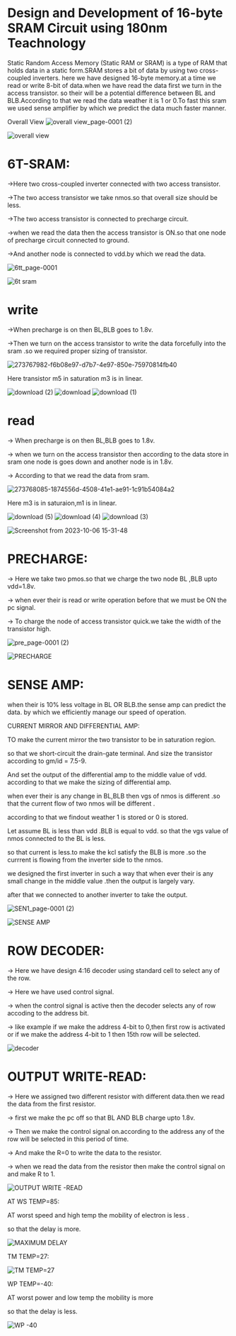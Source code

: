 # Design and Development of 16-byte SRAM Circuit using 180nm Teachnology
Static Random Access Memory (Static RAM or SRAM) is a type of RAM that holds data in a static form.SRAM stores a bit of data by using two cross-coupled inverters.
here we have designed 16-byte memory.at a time we read or write 8-bit of data.when we have read the data first we turn in the access transistor.
so their will be a potential difference between BL and BLB.According to that we read the data weather it is 1 or 0.To fast this sram we used 
sense amplifier by which we predict the data much faster manner.


Overall View 
![overall view_page-0001 (2)](https://github.com/swayamswroopojha/SRam/assets/130309091/30eb2d0f-3836-4ff3-b53d-7e338af2f9a3)


![overall view](https://github.com/swayamswroopojha/SRam/assets/130309091/b9ccd5e9-0d44-4ce3-bab4-d19fe9b89321)







# 6T-SRAM:


->Here two cross-coupled inverter connected with two access transistor.

->The two access transistor we take nmos.so that overall size should be less.

->The two access transistor is connected to precharge circuit. 

->when we read the data then the access transistor is ON.so that one node of precharge circuit connected to ground.

->And another node is connected to vdd.by which we read the data.

![6tt_page-0001](https://github.com/swayamswroopojha/SRam/assets/130309091/785b6f54-c2e8-413c-be23-ae37ce733d5e)


![6t sram](https://github.com/swayamswroopojha/SRam/assets/130309091/ac92d55f-e6a1-4757-b0ab-fa48dc483ba4)

# write

->When precharge is on then BL,BLB goes to 1.8v.

->Then we turn on the access transistor to write the data forcefully into the  sram .so we required proper sizing of transistor.

![273767982-f6b08e97-d7b7-4e97-850e-75970814fb40](https://github.com/swayamswroopojha/SRam/assets/130309091/3d315db1-f48b-462b-8147-8c1af02e0c21)

Here transistor m5 in saturation m3 is in linear.

![download (2)](https://github.com/swayamswroopojha/SRam/assets/130309091/b5b5f8bd-6787-4770-946d-f42fc999673c)
![download](https://github.com/swayamswroopojha/SRam/assets/130309091/8f9dd398-7ca0-4b07-b339-fe0db10d41da)
![download (1)](https://github.com/swayamswroopojha/SRam/assets/130309091/02cf01d6-b85c-47c1-9943-47a8a01b622f)


# read 

 -> When precharge is on then BL,BLB goes to 1.8v.
 
 -> when we turn on the access transistor then according to the data store in sram one node is goes down and another node is in 1.8v.
 
 -> According to that we read the data from sram.

![273768085-1874556d-4508-41e1-ae91-1c91b54084a2](https://github.com/swayamswroopojha/SRam/assets/130309091/b16a5a9c-391e-471c-878b-3dd77b246bfb)

Here m3 is in saturaion,m1 is in linear.

![download (5)](https://github.com/swayamswroopojha/SRam/assets/130309091/4d61ab50-0af1-4406-88d1-f1bb76dfc757)
![download (4)](https://github.com/swayamswroopojha/SRam/assets/130309091/3d14a859-1acf-4197-b5fb-d5d0d69cffa0)
![download (3)](https://github.com/swayamswroopojha/SRam/assets/130309091/7ed09c3e-24ef-429a-b72b-44aa5224ae3d)

![Screenshot from 2023-10-06 15-31-48](https://github.com/swayamswroopojha/SRam/assets/130309091/e8724331-0c10-4a84-a4f2-297f0a05fe65)

# PRECHARGE:


-> Here we take two pmos.so that we charge the two node BL ,BLB  upto vdd=1.8v.

-> when ever their is read or write operation before that we must be ON the pc signal.

-> To charge the node of access transistor quick.we take the width of the transistor high.

 

![pre_page-0001 (2)](https://github.com/swayamswroopojha/SRam/assets/130309091/ad5ed771-5416-40c3-a5af-c55b77038dcf)



![PRECHARGE](https://github.com/swayamswroopojha/SRam/assets/130309091/1fbfcb33-9d2e-45a0-8dc7-313519576117)


# SENSE AMP:


when their is 10% less voltage in BL OR BLB.the sense amp  can predict the data.
by which we efficiently manage our speed of operation.

CURRENT MIRROR AND DIFFERENTIAL AMP:

TO make the current mirror the  two transistor to be in saturation region.

so that we short-circuit the drain-gate terminal. And size the transistor according to  gm/id = 7.5-9.

And set the output of the differential amp to  the middle value of vdd. according to that we make the sizing of differential amp.

when ever their is any change in BL,BLB  then vgs of nmos is different .so that the current flow of two nmos will be different .

according to that we findout weather 1 is stored or 0 is stored.

Let assume BL is less than vdd .BLB is equal to vdd. so that the vgs value of nmos connected to the BL is less.

so that current is less.to make the kcl satisfy the  BLB is more .so the currrent is flowing from the inverter side to the nmos.

we designed the first inverter in such a way that when ever their is any small change in the middle value .then the output is largely vary.

after that we connected to another inverter to take the output. 



![SEN1_page-0001 (2)](https://github.com/swayamswroopojha/SRam/assets/130309091/28409acc-6ba1-473d-8923-602d774f9016)


![SENSE AMP](https://github.com/swayamswroopojha/SRam/assets/130309091/34bce98d-a572-44de-b37b-809e3d95040f)



 # ROW DECODER:


-> Here we have design 4:16 decoder using standard cell to select any of the row.


-> Here we have used control signal.


-> when the control signal is active then the decoder selects any of row accoding to the address bit.


-> like example if we make the address 4-bit to 0,then first row is activated or if we make the address 4-bit to 1 then 15th row will be selected.  



![decoder](https://github.com/swayamswroopojha/SRam/assets/130309091/cff1b779-d423-4bdd-8dff-9f5f0a2d1e0f) 



# OUTPUT WRITE-READ:

 -> Here we assigned two different resistor with different data.then we read the data from the first resistor.

 -> first we make the pc off so that BL AND BLB charge upto 1.8v.
 
 -> Then  we make the control signal on.according to the address any of the row will be selected in this period of time.
 
 -> And make the R=0 to write the data to the resistor.

 -> when we read the data from the resistor then make the control signal on and make R to 1.
 


![OUTPUT WRITE -READ](https://github.com/swayamswroopojha/SRam/assets/130309091/a7b3a7ba-799e-484f-9ca4-3b1c9bd7f5d1)

 AT WS TEMP=85:
 
 AT worst speed and high temp the mobility of electron is less .
 
 so that the delay is more.
 
![MAXIMUM DELAY](https://github.com/swayamswroopojha/SRam/assets/130309091/153f7c65-d4ea-4f20-970f-a3ba419bb1c0)


 TM TEMP=27:

 
![TM TEMP=27](https://github.com/swayamswroopojha/SRam/assets/130309091/a39f9881-ed2a-4328-94e2-2b7aceccec51)


WP TEMP=-40:

AT worst power and low temp the mobility is more 

so that the delay is less.

![WP -40](https://github.com/swayamswroopojha/SRam/assets/130309091/c7c970d9-2401-492a-a800-4557ba00a41e)



